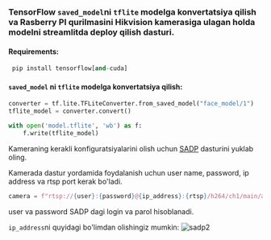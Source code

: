 ### TensorFlow ```saved_model```ni ```tflite``` modelga konvertatsiya qilish va Rasberry PI qurilmasini Hikvision kamerasiga ulagan holda modelni streamlitda deploy qilish dasturi.

#### **Requirements:**
```python
 pip install tensorflow[and-cuda]
```

#### **```saved_model``` ni ```tflite``` modelga konvertatsiya qilish:**
```python
converter = tf.lite.TFLiteConverter.from_saved_model("face_model/1")
tflite_model = converter.convert()

with open('model.tflite', 'wb') as f:
    f.write(tflite_model)
```
Kameraning kerakli konfiguratsiyalarini olish uchun [SADP](https://www.hikvision.com/en/support/tools/hitools/clea8b3e4ea7da90a9/) dasturini yuklab oling.

Kamerada dastur yordamida foydalanish uchun user name, password, ip address va rtsp port kerak bo'ladi.
```python
camera = f"rtsp://{user}:{password}@{ip_address}:{rtsp}/h264/ch1/main/av_stream"
```
user va password SADP dagi login va parol hisoblanadi.

```ip_address```ni quyidagi bo'limdan olishingiz mumkin:
![sadp2]()
